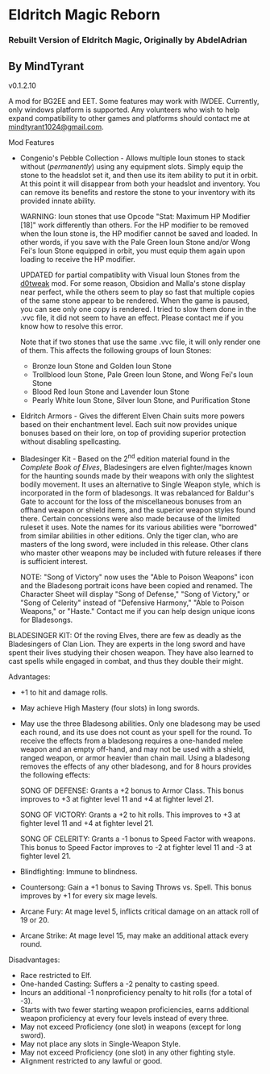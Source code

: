 # Eldritch Magic Reborn
### Rebuilt Version of Eldritch Magic, Originally by AbdelAdrian
## By MindTyrant

v0.1.2.10

A mod for BG2EE and EET.  Some features may work with IWDEE. Currently, only windows platform is supported. Any volunteers who wish to help expand compatibility to other games and platforms should contact me at mindtyrant1024@gmail.com.

Mod Features
 
* Congenio's Pebble Collection - Allows multiple Ioun stones to stack without (*permanently*) using any equipment slots. Simply equip the stone to the headslot set it, and then use its item ability to put it in orbit. At this point it will disappear from both your headslot and inventory. You can remove its benefits and restore the stone to your inventory with its provided innate ability.  

  WARNING: Ioun stones that use Opcode "Stat: Maximum HP Modifier [18]" work differently than others. For the HP modifier to be removed when the Ioun stone is, the HP modifier cannot be saved and loaded. In other words, if you save with the Pale Green Ioun Stone and/or Wong Fei's Ioun Stone equipped in orbit, you must equip them again upon loading to receive the HP modifier. 

  UPDATED for partial compatiblity with Visual Ioun Stones from the [d0tweak](https://github.com/Pocket-Plane-Group/D0Tweak) mod. For some reason, Obsidion and Malla's stone display near perfect, while the others seem to play so fast that multiple copies of the same stone appear to be rendered. When the game is paused, you can see only one copy is rendered.  I tried to slow them done in the .vvc file, it did not seem to have an effect. Please contact me if you know how to resolve this error.
  
  Note that if two stones that use the same .vvc file, it will only render one of them. This affects the following groups of Ioun Stones:

  - Bronze Ioun Stone and Golden Ioun Stone
  - Trollblood Ioun Stone, Pale Green Ioun Stone, and Wong Fei's Ioun Stone
  - Blood Red Ioun Stone and Lavender Ioun Stone
  - Pearly White Ioun Stone, Silver Ioun Stone, and Purification Stone

* Eldritch Armors - Gives the different Elven Chain suits more powers based on their enchantment level.  Each suit now provides unique bonuses based on their lore, on top of providing superior protection without disabling spellcasting. 

* Bladesinger Kit - Based on the 2<sup>nd</sup> edition material found in the *Complete Book of Elves*, Bladesingers are elven fighter/mages known for the haunting sounds made by their weapons with only the slightest bodily movement. It uses an alternative to Single Weapon style, which is incorporated in the form of bladesongs. It was rebalanced for Baldur's Gate to account for the loss of the miscellaneous bonuses from an offhand weapon or shield items, and the superior weapon styles found there. Certain concessions were also made because of the limited ruleset it uses. Note the names for its various abilities were "borrowed" from similar abilities in other editions. Only the tiger clan, who are masters of the long sword, were included in this release. Other clans who master other weapons may be included with future releases if there is sufficient interest. 

  NOTE: "Song of Victory" now uses the "Able to Poison Weapons" icon and the Bladesong portrait icons have been copied and renamed. The Character Sheet will display "Song of Defense," "Song of Victory," or "Song of Celerity" instead of "Defensive Harmony," "Able to Poison Weapons," or "Haste." Contact me if you can help design unique icons for Bladesongs.

BLADESINGER KIT: Of the roving Elves, there are few as deadly as the Bladesingers of Clan Lion. They are experts in the long sword and have spent their lives studying their chosen weapon. They have also learned to cast spells while engaged in combat, and thus they double their might.

Advantages:
- +1 to hit and damage rolls. 
- May achieve High Mastery (four slots) in long swords.
- May use the three Bladesong abilities. Only one bladesong may be used each round, and its use does not count as your spell for the round. To receive the effects from a bladesong requires a one-handed melee weapon and an empty off-hand, and may not be used with a shield, ranged weapon, or armor heavier than chain mail. Using a bladesong removes the effects of any other bladesong, and for 8 hours provides the following effects:

  SONG OF DEFENSE: Grants a +2 bonus to Armor Class. This bonus improves to +3 at fighter level 11 and +4 at fighter level 21.

  SONG OF VICTORY: Grants a +2 to hit rolls. This improves to +3 at fighter level 11 and +4 at fighter level 21.

  SONG OF CELERITY: Grants a -1 bonus to Speed Factor with weapons. This bonus to Speed Factor improves to -2 at fighter level 11 and -3 at fighter level 21.

- Blindfighting: Immune to blindness.
- Countersong: Gain a +1 bonus to Saving Throws vs. Spell. This bonus improves by +1 for every six mage levels. 
- Arcane Fury: At mage level 5, inflicts critical damage on an attack roll of 19 or 20. 
- Arcane Strike: At mage level 15, may make an additional attack every round. 

Disadvantages:
- Race restricted to Elf.
- One-handed Casting: Suffers a -2 penalty to casting speed.
- Incurs an additional -1 nonproficiency penalty to hit rolls (for a total of -3).
- Starts with two fewer starting weapon proficiencies, earns additional weapon proficiency at every four levels instead of every three.
- May not exceed Proficiency (one slot) in weapons (except for long sword).
- May not place any slots in Single-Weapon Style. 
- May not exceed Proficiency (one slot) in any other fighting style. 
- Alignment restricted to any lawful or good.
